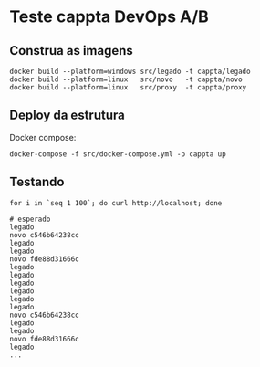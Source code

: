 # Teste cappta DevOps A/B

## Construa as imagens

```
docker build --platform=windows src/legado -t cappta/legado
docker build --platform=linux   src/novo   -t cappta/novo
docker build --platform=linux   src/proxy  -t cappta/proxy
```

## Deploy da estrutura

Docker compose:
```
docker-compose -f src/docker-compose.yml -p cappta up
```

## Testando

```
for i in `seq 1 100`; do curl http://localhost; done

# esperado
legado
novo c546b64238cc
legado
legado
novo fde88d31666c
legado
legado
legado
legado
legado
legado
novo c546b64238cc
legado
legado
novo fde88d31666c
legado
...
```